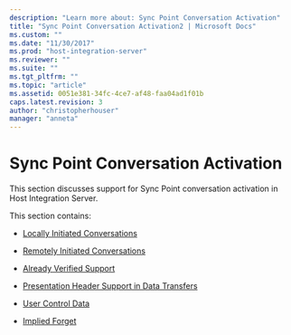 ```yaml
---
description: "Learn more about: Sync Point Conversation Activation"
title: "Sync Point Conversation Activation2 | Microsoft Docs"
ms.custom: ""
ms.date: "11/30/2017"
ms.prod: "host-integration-server"
ms.reviewer: ""
ms.suite: ""
ms.tgt_pltfrm: ""
ms.topic: "article"
ms.assetid: 0051e381-34fc-4ce7-af48-faa04ad1f01b
caps.latest.revision: 3
author: "christopherhouser"
manager: "anneta"
---
```

# Sync Point Conversation Activation
This section discusses support for Sync Point conversation activation in Host Integration Server.  
  
 This section contains:  
  
-   [Locally Initiated Conversations](../core/locally-initiated-conversations1.md)  
  
-   [Remotely Initiated Conversations](../core/remotely-initiated-conversations1.md)  
  
-   [Already Verified Support](../core/already-verified-support1.md)  
  
-   [Presentation Header Support in Data Transfers](../core/presentation-header-support-in-data-transfers2.md)  
  
-   [User Control Data](../core/user-control-data2.md)  
  
-   [Implied Forget](../core/implied-forget2.md)
